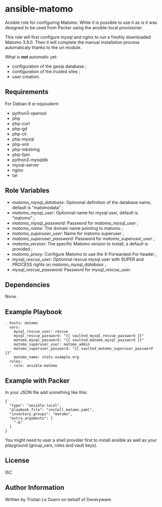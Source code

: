 ansible-matomo
==============

Ansible role for configuring Matomo. While it is possible to use it as is it was designed to be used from Packer using the ansible-local provisioner.

This role will first configure mysql and nginx to run a freshly downloaded Matomo 3.9.0. Then it will complete the manual installation process automaticaly thanks to the uri module.

What is **not** automatic yet:

- configuration of the geoip database ;
- configuration of the trusted sites ;
- user creation.

Requirements
------------

For Debian 9 or equivalent:

- python3-openssl
- php
- php-curl
- php-gd
- php-cli
- php-mysql
- php-xml
- php-mbstring
- php-fpm
- python3-mysqldb
- mysql-server
- nginx
- tar

Role Variables
--------------

- *matomo_mysql_database*: Optionnal definition of the database name, default is “matomodata” ;
- *matomo_mysql_user*: Optionnal name for mysql user, default is “matomo” ;
- *matomo_mysql_password*: Password for *matomo_mysql_user* ;
- *matomo_name*: The domain name pointing to matomo ;
- *matomo_superuser_user*: Name for matomo superuser ;
- *matomo_superuser_password*: Password for *matomo_superuser_user* ;
- *matomo_version*: The specific Matomo version to install, a default is provided ;
- *matomo_proxy*: Configure Matomo to use the X-Forwarded-For header ;
- *mysql_rescue_user*: Optionnal rescue mysql user with SUPER and PROCESS rights on *matomo_mysql_database* ;
- *mysql_rescue_password*: Password for *mysql_rescue_user*.

Dependencies
------------

None.

Example Playbook
----------------

    - hosts: matomo
      vars:
        mysql_rescue_user: rescue
        mysql_rescue_password: "{{ vaulted_mysql_rescue_password }}"
        matomo_mysql_password: "{{ vaulted_matomo_mysql_password }}"
        matomo_superuser_user: matomo_admin
        matomo_superuser_password: "{{ vaulted_matomo_superuser_password }}"
        matomo_name: stats.example.org
      roles:
      - role: ansible-matomo

Example with Packer
-------------------

In your JSON file add something like this:

    {
      "type": "ansible-local",
      "playbook_file": "install_matomo.yaml",
      "inventory_groups": "matomo",
      "extra_arguments": [
        "-b"
      ]
    }

You might need to user a shell provider first to install ansible as well as your playground (group_vars, roles and vault keys).

License
-------

ISC

Author Information
------------------

Written by Tristan Le Guern on behalf of Deveryware.
